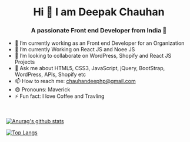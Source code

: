 <h1 align="center"> Hi 👋 I am Deepak Chauhan</h1>
<h3 align="center">A passionate Front end Developer from India 🚩</h3>

- 🔭 I’m currently working as an Front end Developer for an Organization
- 🌱 I’m currently Working on React JS and Noee JS
- 👯 I’m looking to collaborate on WordPress, Shopify and React JS Projects
- 💬 Ask me about HTML5, CSS3, JavaScript, jQuery, BootStrap, WordPress, APIs, Shopify etc
- 📫 How to reach me: <a href="mailto:chauhandeephp@gmail.com">chauhandeephp@gmail.com</a>
- 😄 Pronouns: Maverick
- ⚡ Fun fact: I love Coffee and Travling

<br>

[![Anurag's github stats](https://github-readme-stats.vercel.app/api?username=maverickdeepak&show_icons=true&theme=radical)](https://github.com/maverickdeepak/github-readme-stats)
<br>

[![Top Langs](https://github-readme-stats.vercel.app/api/top-langs/?username=maverickdeepak&layout=compact)](https://github.com/maverickdeepak/github-readme-stats)
